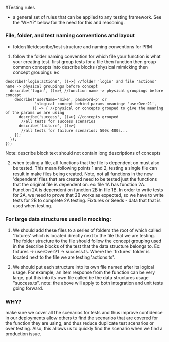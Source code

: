#Testing rules 
- a general set of rules that can be applied to any testing framework. See the 'WHY?' below for the need for this and reasoning.

### <b>File, folder, and test naming conventions and layout</b> 
- folder/file/describe/test structure and naming conventions for PRM

1) follow the folder naming convention for which file your function is what your creating test.
first group tests for a file then function then group common concepts into describe blocks (physical mimicking then concept grouping): ex

```jest
describe('login:actions', ()=>{ //folder 'login' and file 'actions' name -> physical groupings before concept
  describe('login', ()=>{ //function name -> physical groupings before concept
    describe('userName='mike', password=p' or 
             '<logical concept behind params meaning> 'userOver21',
            () => { //physical or concepts grouped to give the meaning of the params we are using
      describe('success', ()=>{ //concepts grouped
       //all tests for success scenarios
      describe('failure', ()=>{
       //all tests for failure scenarios: 500s 400s...
    });
  });
});
```

Note: describe block text should not contain long descriptions of concepts

2) when testing a file, all functions that the file is dependent on must also be tested. This mean following points 1 and 2, testing a single file can result in make files being created. Note, not all functions in the new 'dependent' files that are created need to be tested just the functions that the original file is dependent on. ex:
file 1A has function 2A. Function 2A  is dependent on function 2B in file 1B. In order to write tests for 2A, we need to prove that 2B works as expected, so we have to write tests for 2B to complete 2A testing.
Fixtures or Seeds - data that that is used when testing.

### <b>For large data structures used in mocking:</b>
1)   We should add these files to a series of folders the root of which called 'fixtures' which is located directly next to the file that we are testing. The folder structure to the file should follow the concept grouping used in the describe blocks of the test that the data structure belongs to.
Ex: fixtures -> userOver21 -> success.ts. 
Where the 'fixtures' folder is located next to the file we are testing 'actions.ts'.

2)   We should put each structure into its own file named after its logical usage. For example, an item response from the function can be very large, put this into its own file called be the data structures usage "success.ts".
note: the above will apply to both integration and unit tests going forward.

### <b>WHY?</b>
make sure we cover all the scenarios for tests and thus improve confidence in our deployments
allow others to find the scenarios that are covered for the function they are using, and thus reduce duplicate test scenarios or over testing. Also, this allows us to quickly find the scenario when we find a production issue.
